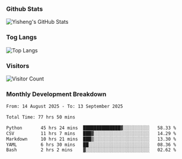 ### Github Stats
![Yisheng's GitHub Stats](https://github-readme-stats-9qabuvhk1-gongyisheng.vercel.app/api?username=gongyisheng&count_private=true&show_icons=true)
### Tog Langs
![Top Langs](https://github-readme-stats-9qabuvhk1-gongyisheng.vercel.app/api/top-langs/?username=gongyisheng&layout=compact)
### Visitors
![Visitor Count](https://profile-counter.glitch.me/gongyisheng/count.svg)
### Monthly Development Breakdown
<!--START_SECTION:waka-->

```txt
From: 14 August 2025 - To: 13 September 2025

Total Time: 77 hrs 50 mins

Python       45 hrs 24 mins  ██████████████▓░░░░░░░░░░   58.33 %
CSV          11 hrs 7 mins   ███▓░░░░░░░░░░░░░░░░░░░░░   14.29 %
Markdown     10 hrs 21 mins  ███▒░░░░░░░░░░░░░░░░░░░░░   13.30 %
YAML         6 hrs 30 mins   ██░░░░░░░░░░░░░░░░░░░░░░░   08.36 %
Bash         2 hrs 2 mins    ▓░░░░░░░░░░░░░░░░░░░░░░░░   02.62 %
```

<!--END_SECTION:waka-->

